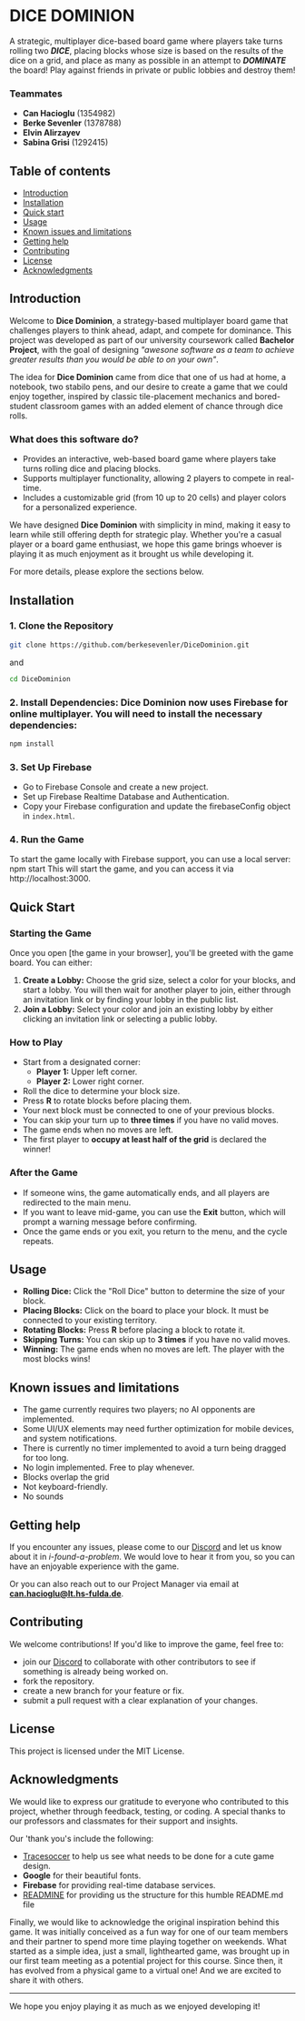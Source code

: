 # DICE DOMINION

A strategic, multiplayer dice-based board game where players take turns rolling two ***DICE***, placing blocks whose size is based on the results of the dice on a grid, and place as many as possible in an attempt to ***DOMINATE*** the board! Play against friends in private or public lobbies and destroy them!

### Teammates

* **Can Hacioglu** (1354982)
* **Berke Sevenler** (1378788)
* **Elvin Alirzayev**
* **Sabina Grisi** (1292415)

## Table of contents

* [Introduction](#introduction)
* [Installation](#installation)
* [Quick start](#quick-start)
* [Usage](#usage)
* [Known issues and limitations](#known-issues-and-limitations)
* [Getting help](#getting-help)
* [Contributing](#contributing)
* [License](#license)
* [Acknowledgments](#acknowledgments)



## Introduction

Welcome to **Dice Dominion**, a strategy-based multiplayer board game that challenges players to think ahead, adapt, and compete for dominance. This project was developed as part of our university coursework called **Bachelor Project**, with the goal of designing *"awesone software as a team to achieve greater results than you would be able to on your own"*.   

The idea for **Dice Dominion** came from dice that one of us had at home, a notebook, two stabilo pens, and our desire to create a game that we could enjoy together, inspired by classic tile-placement mechanics and bored-student classroom games with an added element of chance through dice rolls.

### What does this software do?  
- Provides an interactive, web-based board game where players take turns rolling dice and placing blocks.  
- Supports multiplayer functionality, allowing 2 players to compete in real-time.  
- Includes a customizable grid (from 10 up to 20 cells) and player colors for a personalized experience.  

We have designed **Dice Dominion** with simplicity in mind, making it easy to learn while still offering depth for strategic play. Whether you're a casual player or a board game enthusiast, we hope this game brings whoever is playing it as much enjoyment as it brought us while developing it.  

For more details, please explore the sections below.



## Installation

### **1️. Clone the Repository**
```sh
git clone https://github.com/berkesevenler/DiceDominion.git
```
and
``` sh
cd DiceDominion
```

### **2️. Install Dependencies: Dice Dominion now uses Firebase for online multiplayer. You will need to install the necessary dependencies:**
```sh
npm install
```

### **3️. Set Up Firebase**
- Go to Firebase Console and create a new project.
- Set up Firebase Realtime Database and Authentication.
- Copy your Firebase configuration and update the firebaseConfig object in `index.html`.

### **4️. Run the Game** 
To start the game locally with Firebase support, you can use a local server:
npm start
This will start the game, and you can access it via http://localhost:3000.



## Quick Start

### Starting the Game

Once you open [the game in your browser], you'll be greeted with the game board. You can either:

1. **Create a Lobby:** Choose the grid size, select a color for your blocks, and start a lobby. You will then wait for another player to join, either through an invitation link or by finding your lobby in the public list.
2. **Join a Lobby:** Select your color and join an existing lobby by either clicking an invitation link or selecting a public lobby.

### How to Play

- Start from a designated corner:
  - **Player 1:** Upper left corner.
  - **Player 2:** Lower right corner.
- Roll the dice to determine your block size.
- Press **R** to rotate blocks before placing them.
- Your next block must be connected to one of your previous blocks.
- You can skip your turn up to **three times** if you have no valid moves.
- The game ends when no moves are left.
- The first player to **occupy at least half of the grid** is declared the winner!

### After the Game

- If someone wins, the game automatically ends, and all players are redirected to the main menu.
- If you want to leave mid-game, you can use the **Exit** button, which will prompt a warning message before confirming.
- Once the game ends or you exit, you return to the menu, and the cycle repeats.



## Usage

- **Rolling Dice:** Click the "Roll Dice" button to determine the size of your block.
- **Placing Blocks:** Click on the board to place your block. It must be connected to your existing territory.
- **Rotating Blocks:** Press **R** before placing a block to rotate it.
- **Skipping Turns:** You can skip up to **3 times** if you have no valid moves.
- **Winning:** The game ends when no moves are left. The player with the most blocks wins!



## Known issues and limitations

* The game currently requires two players; no AI opponents are implemented.
* Some UI/UX elements may need further optimization for mobile devices, and system notifications.
* There is currently no timer implemented to avoid a turn being dragged for too long.
* No login implemented. Free to play whenever.
* Blocks overlap the grid
* Not keyboard-friendly.
* No sounds



## Getting help

If you encounter any issues, please come to our [Discord](https://discord.gg/wT3dqwhp) and let us know about it in *i-found-a-problem*. We would love to hear it from you, so you can have an enjoyable experience with the game.

Or you can also reach out to our Project Manager via email at **can.hacioglu@lt.hs-fulda.de**.



## Contributing

We welcome contributions! If you'd like to improve the game, feel free to:
 - join our [Discord](https://discord.gg/wT3dqwhp) to collaborate with other contributors to see if something is already being worked on.
 - fork the repository.
 - create a new branch for your feature or fix.
 - submit a pull request with a clear explanation of your changes.



## License

This project is licensed under the MIT License.



## Acknowledgments

We would like to express our gratitude to everyone who contributed to this project, whether through feedback, testing, or coding. A special thanks to our professors and classmates for their support and insights.

Our 'thank you's include the following: 
* [Tracesoccer](https://tracesoccer.io/) to help us see what needs to be done for a cute game design.
* **Google** for their beautiful fonts.
* **Firebase** for providing real-time database services.
* [READMINE](https://github.com/mhucka/readmine?tab=readme-ov-file) for providing us the structure for this humble README.md file


Finally, we would like to acknowledge the original inspiration behind this game. It was initially conceived as a fun way for one of our team members and their partner to spend more time playing together on weekends. What started as a simple idea, just a small, lighthearted game, was brought up in our first team meeting as a potential project for this course. Since then, it has evolved from a physical game to a virtual one! And we are excited to share it with others.

---

We hope you enjoy playing it as much as we enjoyed developing it!

